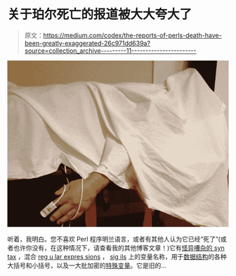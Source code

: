# 关于珀尔死亡的报道被大大夸大了

> 原文：<https://medium.com/codex/the-reports-of-perls-death-have-been-greatly-exaggerated-26c971dd639a?source=collection_archive---------11----------------------->

![](img/33faf308d1e3a1573d8253e26d59b4d9.png)

听着，我明白。您不喜欢 Perl 程序明兰语言，或者有其他人认为它已经“死了”(或者也许你没有，在这种情况下，请查看我的其他博客文章！)它有[怪异嘈杂的 syn tax](https://phoenixtrap.com/2021/07/20/the-four-noisy-horsemen-of-perl-hate/) ，混合 [reg u lar expres sions](https://phoenixtrap.com/2021/07/20/the-four-noisy-horsemen-of-perl-hate/#regexps) ， [sig ils](https://phoenixtrap.com/2021/07/20/the-four-noisy-horsemen-of-perl-hate/#sigils) 上的变量名称，用于[数据结构](https://phoenixtrap.com/2021/07/20/the-four-noisy-horsemen-of-perl-hate/#datastructures)的各种大括号和小括号，以及一大批加密的[特殊变量](https://phoenixtrap.com/2021/07/20/the-four-noisy-horsemen-of-perl-hate/#vars)。它是旧的…
